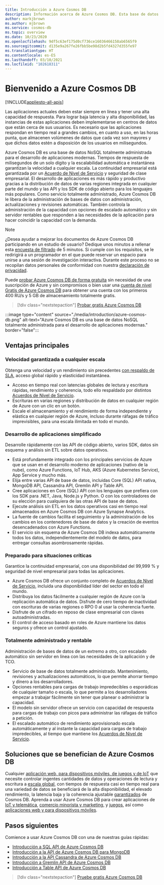 ```yaml
---
title: Introducción a Azure Cosmos DB
description: Información acerca de Azure Cosmos DB. Esta base de datos de varios modelos y distribución global se ha creado con latencia baja, escalabilidad elástica y alta disponibilidad, y ofrece compatibilidad nativa con datos de NoSQL.
author: markjbrown
ms.author: mjbrown
ms.service: cosmos-db
ms.topic: overview
ms.date: 10/23/2020
ms.openlocfilehash: 9df5c63ef175d0cf736ce16036466158ab6565f9
ms.sourcegitcommit: d135e9a267fe26fbb5be98d2b5fd4327d355fe97
ms.translationtype: HT
ms.contentlocale: es-ES
ms.lasthandoff: 03/10/2021
ms.locfileid: "102618311"
---
```

# <a name="welcome-to-azure-cosmos-db"></a>Bienvenido a Azure Cosmos DB
[!INCLUDE[appliesto-all-apis](includes/appliesto-all-apis.md)]

Las aplicaciones actuales deben estar siempre en línea y tener una alta capacidad de respuesta. Para lograr baja latencia y alta disponibilidad, las instancias de estas aplicaciones deben implementarse en centros de datos que están cerca de sus usuarios. Es necesario que las aplicaciones respondan en tiempo real a grandes cambios, en cuanto a uso, en las horas punta, que almacenen volúmenes de datos que cada vez son mayores y que dichos datos estén a disposición de los usuarios en milisegundos.

Azure Cosmos DB es una base de datos NoSQL totalmente administrada para el desarrollo de aplicaciones modernas. Tiempos de respuesta de milisegundos de un solo dígito y la escalabilidad automática e instantánea garantizan la velocidad a cualquier escala. La continuidad empresarial está garantizada por un [Acuerdo de Nivel de Servicio](https://azure.microsoft.com/support/legal/sla/cosmos-db) y seguridad de clase empresarial. El desarrollo de aplicaciones es más rápido y productivo gracias a la distribución de datos de varias regiones integrada en cualquier parte del mundo y las API y los SDK de código abierto para los lenguajes más populares. Como servicio totalmente administrado, Azure Cosmos DB le libera de la administración de bases de datos con administración, actualizaciones y revisiones automáticas. También controla la administración de la capacidad con opciones de escalado automático y sin servidor rentables que responden a las necesidades de la aplicación para hacer coincidir la capacidad con la demanda.

> [!NOTE]
> ¿Desea ayudar a mejorar los documentos de Azure Cosmos DB participando en un estudio de usuario? Dedique unos minutos a rellenar esta [encuesta de filtrado](https://aka.ms/cosmosdb-documentation-screener-survey) de 5 minutos. Si cumple con los requisitos, se le redirigirá a un programador en el que puede reservar un espacio para unirse a una sesión de investigación interactiva. Durante este proceso no se recopilan datos personales de conformidad con nuestra [declaración de privacidad](https://go.microsoft.com/fwlink/?LinkId=521839).

Puede [probar Azure Cosmos DB de forma gratuita](https://azure.microsoft.com/try/cosmosdb/) sin necesidad de una suscripción de Azure y sin compromisos o bien usar una [cuenta de nivel Gratis de Azure Cosmos DB](optimize-dev-test.md#azure-cosmos-db-free-tier) para obtener una cuenta con los primeros 400 RU/s y 5 GB de almacenamiento totalmente gratis.

> [!div class="nextstepaction"]
> [Probar gratis Azure Cosmos DB](https://azure.microsoft.com/try/cosmosdb/)

:::image type="content" source="./media/introduction/azure-cosmos-db.png" alt-text="Azure Cosmos DB es una base de datos NoSQL totalmente administrada para el desarrollo de aplicaciones modernas." border="false":::

## <a name="key-benefits"></a>Ventajas principales

### <a name="guaranteed-speed-at-any-scale"></a>Velocidad garantizada a cualquier escala

Obtenga una velocidad y un rendimiento sin precedentes [con respaldo de SLA](https://azure.microsoft.com/support/legal/sla/cosmos-db), acceso global rápido y elasticidad instantánea.

- Acceso en tiempo real con latencias globales de lectura y escritura rápidas, rendimiento y coherencia, todo ello respaldado por distintos [Acuerdos de Nivel de Servicio](https://azure.microsoft.com/support/legal/sla/cosmos-db).
- Escrituras en varias regiones y distribución de datos en cualquier región de Azure con un clic en un botón.
- Escale el almacenamiento y el rendimiento de forma independiente y elástica en cualquier región de Azure, incluso durante ráfagas de tráfico imprevisibles, para una escala ilimitada en todo el mundo.

### <a name="simplified-application-development"></a>Desarrollo de aplicaciones simplificado

Desarrolle rápidamente con las API de código abierto, varios SDK, datos sin esquema y análisis sin ETL sobre datos operativos.

- Está profundamente integrado con los principales servicios de Azure que se usan en el desarrollo moderno de aplicaciones (nativo de la nube), como Azure Functions, IoT Hub, AKS (Azure Kubernetes Service), App Service y mucho más.
- Elija entre varias API de base de datos, incluidas Core (SQL) API nativa, MongoDB API, Cassandra API, Gremlin API y Table API.
- Cree aplicaciones en Core (SQL) API con los lenguajes que prefiera con los SDK para .NET, Java, Node.js y Python. O con los controladores de su elección para cualquiera de las otras API de base de datos.
- Ejecute análisis sin ETL en los datos operativos casi en tiempo real almacenados en Azure Cosmos DB con Azure Synapse Analytics.
- La fuente de cambios facilita el seguimiento y la administración de los cambios en los contenedores de base de datos y la creación de eventos desencadenados con Azure Functions.
- El servicio sin esquema de Azure Cosmos DB indexa automáticamente todos los datos, independientemente del modelo de datos, para entregar consultas asombrosamente rápidas.

### <a name="mission-critical-ready"></a>Preparado para situaciones críticas

Garantice la continuidad empresarial, con una disponibilidad del 99,999 % y seguridad de nivel empresarial para todas las aplicaciones.

- Azure Cosmos DB ofrece un conjunto completo de [Acuerdos de Nivel de Servicio](https://azure.microsoft.com/support/legal/sla/cosmos-db), incluida una disponibilidad líder del sector en todo el mundo.
- Distribuya los datos fácilmente a cualquier región de Azure con la replicación automática de datos. Disfrute de cero tiempo de inactividad con escrituras de varias regiones o RPO 0 al usar la coherencia fuerte.
- Disfrute de un cifrado en reposo de clase empresarial con claves autoadministradas.
- El control de acceso basado en roles de Azure mantiene los datos seguros y ofrece un control ajustado.

### <a name="fully-managed-and-cost-effective"></a>Totalmente administrado y rentable

Administración de bases de datos de un extremo a otro, con escalado automático sin servidor en línea con las necesidades de la aplicación y de TCO.

- Servicio de base de datos totalmente administrado. Mantenimiento, revisiones y actualizaciones automáticos, lo que permite ahorrar tiempo y dinero a los desarrolladores.
- Opciones rentables para cargas de trabajo impredecibles o esporádicas de cualquier tamaño o escala, lo que permite a los desarrolladores empezar a trabajar fácilmente sin tener que planear o administrar la capacidad.
- El modelo sin servidor ofrece un servicio con capacidad de respuesta para cargas de trabajo con picos para administrar las ráfagas de tráfico a petición.
- El escalado automático de rendimiento aprovisionado escala automáticamente y al instante la capacidad para cargas de trabajo impredecibles, al tiempo que mantiene los [Acuerdos de Nivel de Servicio](https://azure.microsoft.com/support/legal/sla/cosmos-db).

## <a name="solutions-that-benefit-from-azure-cosmos-db"></a>Soluciones que se benefician de Azure Cosmos DB

Cualquier [aplicación web, para dispositivos móviles, de juegos y de IoT](use-cases.md) que necesite controlar ingentes cantidades de datos y operaciones de lectura y escritura a [escala global](distribute-data-globally.md), con tiempos de respuesta casi en tiempo real para una variedad de datos se beneficiará de la alta disponibilidad, el elevado rendimiento, la latencia baja y la coherencia ajustable [garantizados](https://azure.microsoft.com/support/legal/sla/cosmos-db/) de Cosmos DB. Aprenda a usar Azure Cosmos DB para crear aplicaciones de [IoT y telemática](use-cases.md#iot-and-telematics), [comercio minorista y marketing](use-cases.md#retail-and-marketing), y [juegos](use-cases.md#gaming), así como [aplicaciones web y para dispositivos móviles](use-cases.md#web-and-mobile-applications).

## <a name="next-steps"></a>Pasos siguientes

Comience a usar Azure Cosmos DB con una de nuestras guías rápidas:

- [Introducción a SQL API de Azure Cosmos DB](create-sql-api-dotnet.md)
- [Introducción a la API de Azure Cosmos DB para MongoDB](create-mongodb-nodejs.md)
- [Introducción a la API Cassandra de Azure Cosmos DB](create-cassandra-dotnet.md)
- [Introducción a Gremlin API de Azure Cosmos DB](create-graph-dotnet.md)
- [Introducción a Table API de Azure Cosmos DB](create-table-dotnet.md)

> [!div class="nextstepaction"]
> [Pruebe gratis Azure Cosmos DB](https://azure.microsoft.com/try/cosmosdb/)
